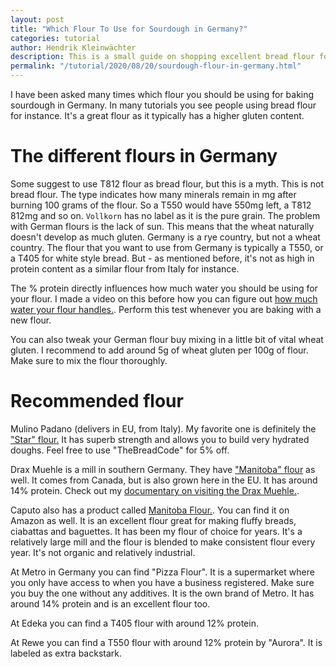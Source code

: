 ```yaml
---
layout: post
title: "Which Flour To Use for Sourdough in Germany?"
categories: tutorial
author: Hendrik Kleinwächter
description: This is a small guide on shopping excellent bread flour for your sourdough in Germany.
permalink: "/tutorial/2020/08/20/sourdough-flour-in-germany.html"
---
```


I have been asked many times which flour you should be using for baking sourdough in Germany. In many tutorials you see people using bread flour for instance. It's a great flour as it typically has a higher gluten content.

# The different flours in Germany

Some suggest to use T812 flour as bread flour, but this is a myth. This is not bread flour. The type indicates how many minerals remain in mg after burning 100 grams of the flour. So a T550 would have 550mg left, a T812 812mg and so on. `Vollkorn` has no label as it is the pure grain. The problem with German flours is the lack of sun. This means that the wheat naturally doesn't develop as much gluten. Germany is a rye country, but not a wheat country. The flour that you want to use from Germany is typically a T550, or a T405 for white style bread. But - as mentioned before, it's not as high in protein content as a similar flour from Italy for instance.

The % protein directly influences how much water you should be using for your flour. I made a video on this before how you can figure out [how much water your flour handles.](https://youtu.be/s1gM_jziXcI). Perform this test whenever you are baking with a new flour.

You can also tweak your German flour buy mixing in a little bit of vital wheat gluten. I recommend to add around 5g of wheat gluten per 100g of flour. Make sure to mix the flour thoroughly.

# Recommended flour

Mulino Padano (delivers in EU, from Italy). My favorite one is definitely the ["Star" flour.](https://thbrco.io/mulino-flour) It has superb strength and allows you to build very hydrated doughs. Feel free to use "TheBreadCode" for 5% off.

Drax Muehle is a mill in southern Germany. They have ["Manitoba" flour](https://drax.biodeliver.de/produkte/suche/?term=manitoba) as well. It comes from Canada, but is also grown here in the EU. It has around 14% protein. Check out my [documentary on visiting the Drax Muehle.](https://thbrco.io/debaked-flour-mill).

Caputo also has a product called [Manitoba Flour.](https://www.mulinocaputo.it/en/flour/la-linea-cucina/manitoba). You can find it on Amazon as well. It is an excellent flour great for making fluffy breads, ciabattas and baguettes. It has been my flour of choice for years. It's a relatively large mill and the flour is blended to make consistent flour every year. It's not organic and relatively industrial.

At Metro in Germany you can find "Pizza Flour". It is a supermarket where you only have access to when you have a business registered. Make sure you buy the one without any additives. It is the own brand of Metro. It has around 14% protein and is an excellent flour too.

At Edeka you can find a T405 flour with around 12% protein.

At Rewe you can find a T550 flour with around 12% protein by "Aurora". It is labeled as extra backstark.
